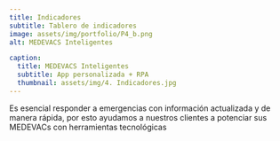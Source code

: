 ```yaml
---
title: Indicadores 
subtitle: Tablero de indicadores
image: assets/img/portfolio/P4_b.png
alt: MEDEVACS Inteligentes 

caption:
  title: MEDEVACS Inteligentes 
  subtitle: App personalizada + RPA
  thumbnail: assets/img/4. Indicadores.jpg
---
```

Es esencial responder a emergencias con información actualizada y de manera rápida, por esto ayudamos a nuestros clientes a potenciar sus MEDEVACs con herramientas tecnológicas
